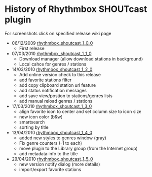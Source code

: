 # History of Rhythmbox SHOUTcast plugin #

For screenshots click on specified release wiki page

  * 06/12/2009 [rhythmbox\_shoutcast\_1\_0\_0](rhythmbox_shoutcast_1_0_0.md)
    * First release
  * 07/03/2010 [rhythmbox\_shoutcast\_1\_1\_0](rhythmbox_shoutcast_1_1_0.md)
    * Download manager (allow download stations in background)
    * Local cahce for genres / stations
  * 14/03/2010 [rhythmbox\_shoutcast\_1\_2\_0](rhythmbox_shoutcast_1_2_0.md)
    * Add online version check to this release
    * add favorite stations filter
    * add copy clipboard station url feature
    * add status notification messages
    * add save view/postion to stations/genres lists
    * add manual reload genres / stations
  * 17/03/2010 [rhythmbox\_shoutcast\_1\_3\_0](rhythmbox_shoutcast_1_3_0.md)
    * align favorite icon to center and set column size to icon size
    * new icon color (b&w)
    * smartsearch
    * sorting by title
  * 13/04/2010 [rhythmbox\_shoutcast\_1\_4\_0](rhythmbox_shoutcast_1_4_0.md)
    * added new styles to genres window (gray)
    * Fix genre counters (-1 to each)
    * move plugin to the Library group (from the Internet group)
    * add metadata info to the title
  * 29/04/2010 [rhythmbox\_shoutcast\_1\_5\_0](rhythmbox_shoutcast_1_5_0.md)
    * new version notify dialog (more details)
    * import/export favorite stations